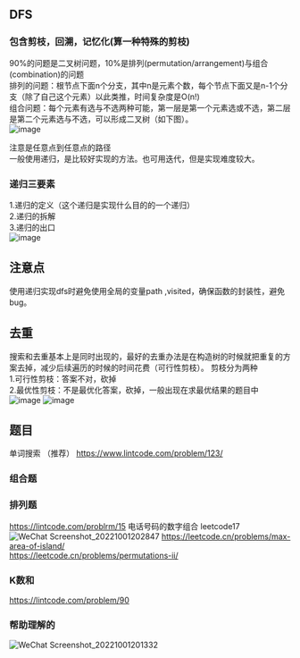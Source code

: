 ## DFS 
### 包含剪枝，回溯，记忆化(算一种特殊的剪枝)
90%的问题是二叉树问题，10%是排列(permutation/arrangement)与组合(combination)的问题  
排列的问题：根节点下面n个分支，其中n是元素个数，每个节点下面又是n-1个分支（除了自己这个元素）以此类推，时间复杂度是O(n!)  
组合问题：每个元素有选与不选两种可能，第一层是第一个元素选或不选，第二层是第二个元素选与不选，可以形成二叉树（如下图）。  
![image](https://user-images.githubusercontent.com/83968454/193422399-b0966243-5488-4eca-a4a7-e7c3afa31927.png)

注意是任意点到任意点的路径  
一般使用递归，是比较好实现的方法。也可用迭代，但是实现难度较大。  
### 递归三要素
1.递归的定义（这个递归是实现什么目的的一个递归）  
2.递归的拆解  
3.递归的出口  
![image](https://user-images.githubusercontent.com/83968454/193412735-c126c6cb-cdc8-40a0-9984-f1aaeb50962a.png)

## 注意点
使用递归实现dfs时避免使用全局的变量path ,visited，确保函数的封装性，避免bug。

## 去重
搜索和去重基本上是同时出现的，最好的去重办法是在构造树的时候就把重复的方案去掉，减少后续遍历的时候的时间花费（可行性剪枝）。
剪枝分为两种  
1.可行性剪枝：答案不对，砍掉  
2.最优性剪枝：不是最优化答案，砍掉，一般出现在求最优结果的题目中  
![image](https://user-images.githubusercontent.com/83968454/193417979-d801d707-363d-4094-b091-49de59aa5716.png)
![image](https://user-images.githubusercontent.com/83968454/193418084-a2a86abc-546c-4a34-ab04-46f7c88ce12a.png)

## 题目
单词搜索  （推荐）
https://www.lintcode.com/problem/123/

### 组合题
### 排列题
https://lintcode.com/problrm/15
电话号码的数字组合 leetcode17  
![WeChat Screenshot_20221001202847](https://user-images.githubusercontent.com/83968454/193423219-9342d5c4-466c-43ca-b009-d615d9f77e42.png)
https://leetcode.cn/problems/max-area-of-island/  
https://leetcode.cn/problems/permutations-ii/  
### K数和
https://lintcode.com/problem/90  

### 帮助理解的
![WeChat Screenshot_20221001201332](https://user-images.githubusercontent.com/83968454/193422692-faa53387-bea7-4bfd-9980-43efa335f816.png)
